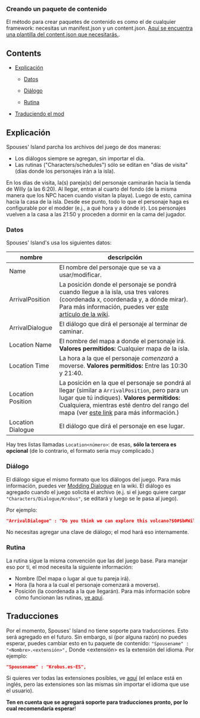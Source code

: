 ### Creando un paquete de contenido
El método para crear paquetes de contenido es como el de cualquier framework: necesitas un manifest.json y un content.json.
[Aquí se encuentra una plantilla del content.json que necesitarás.](https://github.com/misty-spring/SpousesIsland/blob/main/content_template.json).

## Contents

* [Explicación](#explicacion)

  * [Datos](#datos)

  * [Diálogo](#dialogo)

  * [Rutina](#rutina)

* [Traduciendo el mod](#traducciones)

## Explicación
Spouses' Island parcha los archivos del juego de dos maneras:
- Los diálogos siempre se agregan, sin importar el día.
- Las rutinas ("Characters/schedules") sólo se editan en "días de visita" (días donde los personajes irán a la isla).

En los días de visita, la(s) pareja(s) del personaje caminarán hacia la tienda de Willy (a las 6:20). Al llegar, entran al cuarto del fondo (de la misma manera que los NPC hacen cuando visitan la playa). Luego de esto, camina hacia la casa de la isla.
Desde ese punto, todo lo que el personaje haga es configurable por el modder (e.j., a qué hora y a dónde ir). Los personajes vuelven a la casa a las 21:50 y proceden a dormir en la cama del jugador.

### Datos
Spouses' Island's usa los siguientes datos:

nombre | descripción
-----|------------
Name | El nombre del personaje que se va a usar/modificar.
ArrivalPosition | La posición donde el personaje se pondrá cuando llegue a la isla, usa tres valores (coordenada x, coordenada y, a dónde mirar). Para más información, puedes ver [este artículo de la wiki](https://stardewvalleywiki.com/Modding:Schedule_data#Schedule_points).
ArrivalDialogue | El diálogo que dirá el personaje al terminar de caminar.
Location Name | El nombre del mapa a donde el personaje irá. __Valores permitidos:__ Cualquier mapa de la isla.
Location Time | La hora a la que el personaje _comenzará_ a moverse. __Valores permitidos:__ Entre las 10:30 y 21:40.
Location Position | La posición en la que el personaje se pondrá al llegar (similar a `ArrivalPosition`, pero para un lugar que tú indiques). __Valores permitidos:__ Cualquiera, mientras esté dentro del rango del mapa (ver [este link](https://stardewvalleywiki.com/Modding:Maps#Tile_coordinates) para más información.)
Location Dialogue | El diálogo que dirá el personaje en ese lugar.

Hay tres listas llamadas `Location<número>`: de esas, **sólo la tercera es opcional** (de lo contrario, el formato sería muy complicado.)

### Diálogo
El diálogo sigue el mismo formato que los diálogos del juego. Para más información, puedes ver [Modding Dialogue](https://stardewvalleywiki.com/Modding:Dialogue#Format) en la wiki.
El diálogo es agregado cuando el juego solicita el archivo (e.j. si el juego quiere cargar `"Characters/Dialogue/Krobus"`, se editará y luego se le pasa al juego).

Por ejemplo:
```json
"ArrivalDialogue" : "Do you think we can explore this volcano?$0#$b#Willy said we shouldn't get close..$2#$b#But I still brought my sword.$1",
```
No necesitas agregar una clave de diálogo; el mod hará eso internamente.

### Rutina
La rutina sigue la misma convención que las del juego base.
Para manejar eso por ti, el mod necesita la siguiente información: 
- Nombre (Del mapa o lugar al que tu pareja irá).
- Hora (la hora a la cual el personaje comenzará a moverse).
- Posición (la coordenada a la que llegarán).
Para más información sobre cómo funcionan las rutinas, [ve aquí](https://stardewvalleywiki.com/Modding:Schedule_data#Schedule_points).

## Traducciones
Por el momento, Spouses' Island no tiene soporte para traducciones. Esto será agregado en el futuro.
Sin embargo, si (por alguna razón) no puedes esperar, puedes cambiar esto en tu paquete de contenido:
`"Spousename" : "<Nombre>.<extensión>",`
Donde <extensión> es la extensión del idioma.
Por ejemplo:
 ```json
"Spousename" : "Krobus.es-ES",
```
Si quieres ver todas las extensiones posibles, ve [aquí](https://github.com/misty-spring/SpousesIsland/blob/main/languagecodes.md) (el enlace está en inglés, pero las extensiones son las mismas sin importar el idioma que use el usuario).
 
 **Ten en cuenta que se agregará soporte para traducciones pronto, por lo cual recomendaría esperar**!
